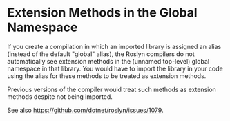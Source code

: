 Extension Methods in the Global Namespace
=========================================

If you create a compilation in which an imported library is assigned an alias (instead of the default "global" alias), the Roslyn compilers do not automatically see extension methods in the (unnamed top-level) global namespace in that library. You would have to import the library in your code using the alias for these methods to be treated as extension methods.

Previous versions of the compiler would treat such methods as extension methods despite not being imported.

See also https://github.com/dotnet/roslyn/issues/1079.
